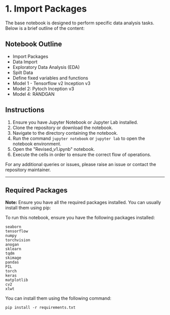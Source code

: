 
# 1. Import Packages

The base notebook is designed to perform specific data analysis tasks. Below is a brief outline of the content:

## Notebook Outline

- Import Packages
- Data Import
- Exploratory Data Analysis (EDA)
- Spilt Data
- Define fixed variables and functions
- Model 1 - Tensorflow v2 Inception v3
- Model 2: Pytoch Inception v3
- Model 4: RANDGAN

## Instructions

1. Ensure you have Jupyter Notebook or Jupyter Lab installed.
2. Clone the repository or download the notebook.
3. Navigate to the directory containing the notebook.
4. Run the command `jupyter notebook` or `jupyter lab` to open the notebook environment.
5. Open the "Revised_v1.ipynb" notebook.
6. Execute the cells in order to ensure the correct flow of operations.

For any additional queries or issues, please raise an issue or contact the repository maintainer.

---


## Required Packages

**Note:** Ensure you have all the required packages installed. You can usually install them using pip:

To run this notebook, ensure you have the following packages installed:

```
seaborn
tensorflow
numpy
torchvision
anogan
sklearn
tqdm
skimage
pandas
PIL
torch
keras
matplotlib
cv2
xlwt
```

You can install them using the following command:

```
pip install -r requirements.txt
```
